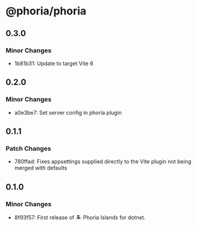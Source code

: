 # @phoria/phoria

## 0.3.0

### Minor Changes

- 1b81b31: Update to target Vite 6

## 0.2.0

### Minor Changes

- a0e3be7: Set server config in phoria plugin

## 0.1.1

### Patch Changes

- 780ffad: Fixes appsettings supplied directly to the Vite plugin not being merged with defaults

## 0.1.0

### Minor Changes

- 8f93f57: First release of 🏝️ Phoria Islands for dotnet.
